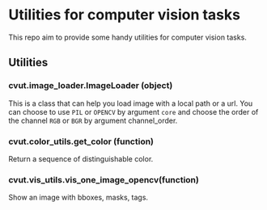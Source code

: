 # Utilities for computer vision tasks

This repo aim to provide some handy utilities for computer vision tasks.

## Utilities

### cvut.image_loader.ImageLoader (object)
This is a class that can help you load image with a local path or a url. You can choose to use `PIL` or `OPENCV` by argument `core` and choose the order of the channel `RGB` or `BGR` by argument channel_order. 

### cvut.color_utils.get_color (function)
Return a sequence of distinguishable color.

### cvut.vis_utils.vis_one_image_opencv(function)
Show an image with bboxes, masks, tags.



